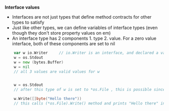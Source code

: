 
**Interface values**
- Interfaces are not just types that define method contracts for other types to satisfy
- Just like other types, we can define variables of interface types (even though they don't store property values on em)
- An interface type has 2 components 1. type 2. value. For a zero value interface, both of these components are set to nil

```go
    var w io.Writer     // io.Writer is an interface, and declared a variabel named w with Writer interface as it's type
    w = os.Stdout
    w = new (bytes.Buffer)
    w = nil
    // all 3 values are valid values for w


    w = os.Stdout
    // after this type of w is set to *os.File , this is possible since *os.File satisfies io.Writer interface

    w.Write([]byte("Hello there"))
    // this calls (*os.File).Write() method and prints "Hello there" in the terminal
```
